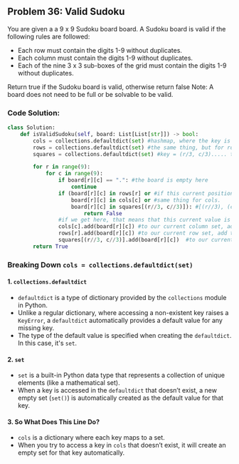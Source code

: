 ## Problem 36: Valid Sudoku
You are given a a 9 x 9 Sudoku board board. A Sudoku board is valid if the following rules are followed:
- Each row must contain the digits 1-9 without duplicates.
- Each column must contain the digits 1-9 without duplicates.
- Each of the nine 3 x 3 sub-boxes of the grid must contain the digits 1-9 without duplicates.
  
Return true if the Sudoku board is valid, otherwise return false
Note: A board does not need to be full or be solvable to be valid.

### Code Solution:
```python
class Solution:
    def isValidSudoku(self, board: List[List[str]]) -> bool:
        cols = collections.defaultdict(set) #hashmap, where the key is the column number and the value is another set which represents all particular values in this column
        rows = collections.defaultdict(set) #the same thing, but for rows
        squares = collections.defaultdict(set) #key = (r/3, c/3)..... this is a pair of values which will help is in the 3x3 subgrids

        for r in range(9):
            for c in range(9):
                if board[r][c] == ".": #the board is empty here
                    continue
                if (board[r][c] in rows[r] or #if this current position that we are at is already in the current row that we are in, then we encountered a duplicate
                    board[r][c] in cols[c] or #same thing for cols.
                    board[r][c] in squares[(r//3, c//3)]): #[(r//3), (c//3)] tells us the current square we are in. it will return a set of the current values we have seen in the square before
                        return False
                #if we get here, that means that this current value is valid. we now want to add it to our hash sets.
                cols[c].add(board[r][c]) #to our current column set, add the value at board[r][c]
                rows[r].add(board[r][c]) #to our current row set, add the value at board[r][c]
                squares[(r//3, c//3)].add(board[r][c])  #to our current 3x3 subsquare set, add the value at board[r][c]
        return True
```
### Breaking Down `cols = collections.defaultdict(set)`

#### 1. `collections.defaultdict`
- `defaultdict` is a type of dictionary provided by the `collections` module in Python.
- Unlike a regular dictionary, where accessing a non-existent key raises a `KeyError`, a `defaultdict` automatically provides a default value for any missing key.
- The type of the default value is specified when creating the `defaultdict`. In this case, it's `set`.

#### 2. `set`
- `set` is a built-in Python data type that represents a collection of unique elements (like a mathematical set).
- When a key is accessed in the `defaultdict` that doesn’t exist, a new empty set (`set()`) is automatically created as the default value for that key.

#### 3. So What Does This Line Do?
- `cols` is a dictionary where each key maps to a set.
- When you try to access a key in `cols` that doesn’t exist, it will create an empty set for that key automatically.
